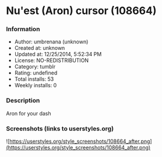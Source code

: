 # Nu'est (Aron) cursor (108664)

### Information
- Author: umbrenana (unknown)
- Created at: unknown
- Updated at: 12/25/2014, 5:52:34 PM
- License: NO-REDISTRIBUTION
- Category: tumblr
- Rating: undefined
- Total installs: 53
- Weekly installs: 0


### Description
Aron for your dash


### Screenshots (links to userstyles.org)
![https://userstyles.org/style_screenshots/108664_after.png](https://userstyles.org/style_screenshots/108664_after.png)


